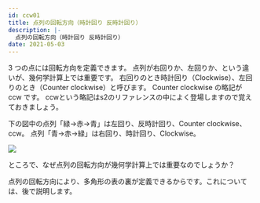 ```yaml
---
id: ccw01
title: 点列の回転方向（時計回り 反時計回り）
description: |-
  点列の回転方向（時計回り 反時計回り）
date: 2021-05-03
---
```


3 つの点には回転方向を定義できます。 点列が右回りか、左回りか、という違いが、幾何学計算上では重要です。 右回りのとき時計回り（Clockwise）、左回りのとき（Counter clockwise）と呼びます。 Counter clockwise の略記が ccw です。 ccwという略記はs2のリファレンスの中によく登場しますので覚えておきましょう。

下の図中の点列「緑→赤→青」は左回り、反時計回り、Counter clockwise、ccw。 点列「青→赤→緑」は右回り、時計回り、Clockwise。

![](https://storage.googleapis.com/suzuito-godzilla-s2-demo-article/ccw01/ccw.png)

ところで、なぜ点列の回転方向が幾何学計算上では重要なのでしょうか？

点列の回転方向により、多角形の表の裏が定義できるからです。これについては、後で説明します。
